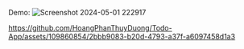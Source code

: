 Demo:
![Screenshot 2024-05-01 222917](https://github.com/HoangPhanThuyDuong/Todo-App/assets/109860854/2cc15950-2503-4b39-b8fc-66b91445af56)

https://github.com/HoangPhanThuyDuong/Todo-App/assets/109860854/2bbb9083-b20d-4793-a37f-a6097458d1a3

